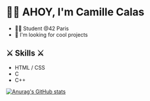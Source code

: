 # 🏴‍☠️ AHOY, I'm Camille Calas

- 👩‍🎓 Student @42 Paris
- 🔭 I'm looking for cool projects

## ⚔️  Skills ⚔️
- HTML / CSS
- C
- C++


[![Anurag's GitHub stats](https://github-readme-stats.vercel.app/api?username=camillecalas)](https://github.com/camillecalas/github-readme-stats)
